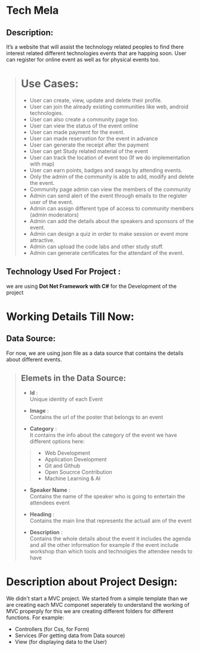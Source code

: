 # Tech Mela 

## Description: 
It’s a website that will assist the technology related peoples to find there 
interest related different technologies events that are happing soon. User 
can register for online event as well as for physical events too. 

> # Use Cases:
> 
> 
> - User can create, view, update and delete their profile. 
> - User can join the already existing communities like web, android technologies. 
> - User can also create a community page too. 
> - User can view the status of the event online 
> - User can made payment for the event. 
> - User can made reservation for the event in advance 
> - User can generate the receipt after the payment 
> - User can get Study related material of the event 
> - User can track the location of event too (If we do implementation with map) 
> - User can earn points, badges and swags by attending events. 
> - Only the admin of the community is able to add, modify and delete the event. 
> - Community page admin can view the members of the community 
> - Admin can send alert of the event through emails to the register user of the event. 
> - Admin can assign different type of access to community members (admin moderators) 
> - Admin can add the details about the speakers and sponsors of the event. 
> - Admin can design a quiz in order to make session or event more attractive. 
> - Admin can upload the code labs and other study stuff. 
> - Admin can generate certificates for the attendant of the event. 



## Technology Used For Project :
we are using **Dot Net Framework with C#** for the Development of the project



# Working Details Till Now:

## Data Source:
For now, we are using json file as a data source that contains the details about different events.
> ## Elemets in the Data Source:
>
> - **Id** :<br>
> Unique identity of each Event
>
> - **Image** :<br>
> Contains the url of the poster that belongs to an event 
>
> - **Category** :<br>
> It contains the info about the category of the event we have different options here:
>
>>   - Web Development
>>   - Application Development 
>>   - Git and Github
>>   - Open Soucrce Contribution
>>   - Machine Learning & AI
>
> - **Speaker Name** :<br>
> Contains the name of the speaker who is going to entertain the attendees event 
>
> - **Heading** :<br>
> Contains the main line that represents the actuall aim of the event
>
> - **Description** :<br>
> Contains the whole details about the event it includes the agenda and all the other information for example if the event include workshop than which tools and
> technolgies the attendee needs to have

# Description about Project Design:
We didn't start a MVC project. We started from a simple template than we are creating each MVC componet seperately to understand the working of MVC properply for this
we are creating different folders for different functions. For example:
- Controllers (for Css, for Form)
- Services (For getting data from Data source)
- View (for displaying data to the User)
